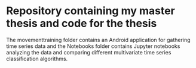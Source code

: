 # Repository containing my master thesis and code for the thesis

The movementtraining folder contains an Android application for gathering time series data and the Notebooks folder contains Jupyter notebooks analyzing the data and comparing different multivariate time series classification algorithms. 
